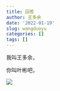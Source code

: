 ```yaml
---
title: 回答
author: 王多余
date: '2022-01-19'
slug: wangduoyu
categories: []
tags: []
---
```

我叫王多余，

你叫叶彬吧，

![](images/593D912B7C2DD60A41C9A71868626DB9.png)

